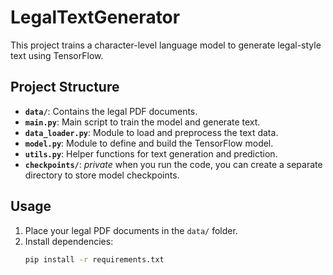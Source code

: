 # LegalTextGenerator

This project trains a character-level language model to generate legal-style text using TensorFlow.

## Project Structure
- **`data/`**: Contains the legal PDF documents.
- **`main.py`**: Main script to train the model and generate text.
- **`data_loader.py`**: Module to load and preprocess the text data.
- **`model.py`**: Module to define and build the TensorFlow model.
- **`utils.py`**: Helper functions for text generation and prediction.
- **`checkpoints/`**: *private* when you run the code, you can create a separate directory to store model checkpoints.

## Usage
1. Place your legal PDF documents in the `data/` folder.
2. Install dependencies:
   ```bash
   pip install -r requirements.txt
